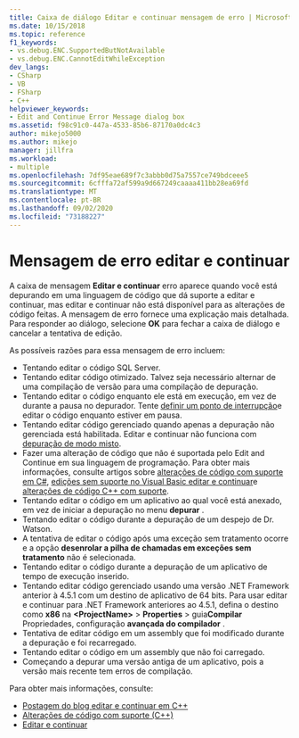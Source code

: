 ```yaml
---
title: Caixa de diálogo Editar e continuar mensagem de erro | Microsoft Docs
ms.date: 10/15/2018
ms.topic: reference
f1_keywords:
- vs.debug.ENC.SupportedButNotAvailable
- vs.debug.ENC.CannotEditWhileException
dev_langs:
- CSharp
- VB
- FSharp
- C++
helpviewer_keywords:
- Edit and Continue Error Message dialog box
ms.assetid: f98c91c0-447a-4533-85b6-87170a0dc4c3
author: mikejo5000
ms.author: mikejo
manager: jillfra
ms.workload:
- multiple
ms.openlocfilehash: 7df95eae689f7c3abbb0d75a7557ce749bdceee5
ms.sourcegitcommit: 6cfffa72af599a9d667249caaaa411bb28ea69fd
ms.translationtype: MT
ms.contentlocale: pt-BR
ms.lasthandoff: 09/02/2020
ms.locfileid: "73188227"
---
```

# <a name="edit-and-continue-error-message"></a>Mensagem de erro editar e continuar

A caixa de mensagem **Editar e continuar** erro aparece quando você está depurando em uma linguagem de código que dá suporte a editar e continuar, mas editar e continuar não está disponível para as alterações de código feitas. A mensagem de erro fornece uma explicação mais detalhada. Para responder ao diálogo, selecione **OK** para fechar a caixa de diálogo e cancelar a tentativa de edição.

As possíveis razões para essa mensagem de erro incluem:

- Tentando editar o código SQL Server.
- Tentando editar código otimizado. Talvez seja necessário alternar de uma compilação de versão para uma compilação de depuração.
- Tentando editar o código enquanto ele está em execução, em vez de durante a pausa no depurador. Tente [definir um ponto de interrupção](../debugger/using-breakpoints.md)e editar o código enquanto estiver em pausa.
- Tentando editar código gerenciado quando apenas a depuração não gerenciada está habilitada. Editar e continuar não funciona com [depuração de modo misto](../debugger/how-to-debug-in-mixed-mode.md).
- Fazer uma alteração de código que não é suportada pelo Edit and Continue em sua linguagem de programação. Para obter mais informações, consulte artigos sobre [alterações de código com suporte em C#](supported-code-changes-csharp.md), [edições sem suporte no Visual Basic editar e continuar](supported-code-changes-csharp.md)e [alterações de código C++ com suporte](supported-code-changes-cpp.md).
- Tentando editar o código em um aplicativo ao qual você está anexado, em vez de iniciar a depuração no menu **depurar** .
- Tentando editar o código durante a depuração de um despejo de Dr. Watson.
- A tentativa de editar o código após uma exceção sem tratamento ocorre e a opção **desenrolar a pilha de chamadas em exceções sem tratamento** não é selecionada.
- Tentando editar o código durante a depuração de um aplicativo de tempo de execução inserido.
- Tentando editar código gerenciado usando uma versão .NET Framework anterior à 4.5.1 com um destino de aplicativo de 64 bits. Para usar editar e continuar para .NET Framework anteriores ao 4.5.1, defina o destino como **x86** na **\<ProjectName>**  >  **Properties**  >  guia**Compilar** Propriedades, configuração **avançada do compilador** .
- Tentativa de editar código em um assembly que foi modificado durante a depuração e foi recarregado.
- Tentando editar o código em um assembly que não foi carregado.
- Começando a depurar uma versão antiga de um aplicativo, pois a versão mais recente tem erros de compilação.

Para obter mais informações, consulte:
- [Postagem do blog editar e continuar em C++](https://devblogs.microsoft.com/cppblog/c-edit-and-continue-in-visual-studio-2015-update-3/)
- [Alterações de código com suporte (C++)](../debugger/supported-code-changes-cpp.md)
- [Editar e continuar](../debugger/edit-and-continue.md)